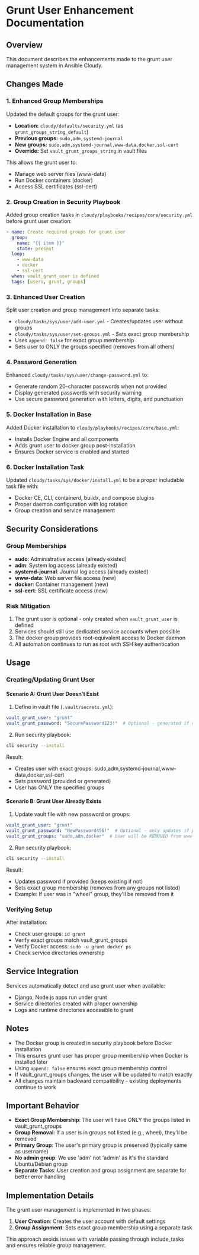 # Grunt User Enhancement Documentation

## Overview
This document describes the enhancements made to the grunt user management system in Ansible Cloudy.

## Changes Made

### 1. Enhanced Group Memberships
Updated the default groups for the grunt user:
- **Location:** `cloudy/defaults/security.yml` (as `grunt_groups_string_default`)
- **Previous groups:** `sudo,adm,systemd-journal`
- **New groups:** `sudo,adm,systemd-journal,www-data,docker,ssl-cert`
- **Override:** Set `vault_grunt_groups_string` in vault files

This allows the grunt user to:
- Manage web server files (www-data)
- Run Docker containers (docker)
- Access SSL certificates (ssl-cert)

### 2. Group Creation in Security Playbook
Added group creation tasks in `cloudy/playbooks/recipes/core/security.yml` before grunt user creation:
```yaml
- name: Create required groups for grunt user
  group:
    name: "{{ item }}"
    state: present
  loop:
    - www-data
    - docker
    - ssl-cert
  when: vault_grunt_user is defined
  tags: [users, grunt, groups]
```

### 3. Enhanced User Creation
Split user creation and group management into separate tasks:
- `cloudy/tasks/sys/user/add-user.yml` - Creates/updates user without groups
- `cloudy/tasks/sys/user/set-groups.yml` - Sets exact group membership
- Uses `append: false` for exact group membership
- Sets user to ONLY the groups specified (removes from all others)

### 4. Password Generation
Enhanced `cloudy/tasks/sys/user/change-password.yml` to:
- Generate random 20-character passwords when not provided
- Display generated passwords with security warning
- Use secure password generation with letters, digits, and punctuation

### 5. Docker Installation in Base
Added Docker installation to `cloudy/playbooks/recipes/core/base.yml`:
- Installs Docker Engine and all components
- Adds grunt user to docker group post-installation
- Ensures Docker service is enabled and started

### 6. Docker Installation Task
Updated `cloudy/tasks/sys/docker/install.yml` to be a proper includable task file with:
- Docker CE, CLI, containerd, buildx, and compose plugins
- Proper daemon configuration with log rotation
- Group creation and service management

## Security Considerations

### Group Memberships
- **sudo**: Administrative access (already existed)
- **adm**: System log access (already existed)
- **systemd-journal**: Journal log access (already existed)
- **www-data**: Web server file access (new)
- **docker**: Container management (new)
- **ssl-cert**: SSL certificate access (new)

### Risk Mitigation
1. The grunt user is optional - only created when `vault_grunt_user` is defined
2. Services should still use dedicated service accounts when possible
3. The docker group provides root-equivalent access to Docker daemon
4. All automation continues to run as root with SSH key authentication

## Usage

### Creating/Updating Grunt User

#### Scenario A: Grunt User Doesn't Exist
1. Define in vault file (`.vault/secrets.yml`):
```yaml
vault_grunt_user: "grunt"
vault_grunt_password: "SecurePassword123!"  # Optional - generated if not provided
```

2. Run security playbook:
```bash
cli security --install
```

Result:
- Creates user with exact groups: sudo,adm,systemd-journal,www-data,docker,ssl-cert
- Sets password (provided or generated)
- User has ONLY the specified groups

#### Scenario B: Grunt User Already Exists
1. Update vault file with new password or groups:
```yaml
vault_grunt_user: "grunt"
vault_grunt_password: "NewPassword456!"  # Optional - only updates if provided
vault_grunt_groups: "sudo,adm,docker"  # User will be REMOVED from www-data, ssl-cert, etc.
```

2. Run security playbook:
```bash
cli security --install
```

Result:
- Updates password if provided (keeps existing if not)
- Sets exact group membership (removes from any groups not listed)
- Example: If user was in "wheel" group, they'll be removed from it

### Verifying Setup
After installation:
- Check user groups: `id grunt`
- Verify exact groups match vault_grunt_groups
- Verify Docker access: `sudo -u grunt docker ps`
- Check service directories ownership

## Service Integration
Services automatically detect and use grunt user when available:
- Django, Node.js apps run under grunt
- Service directories created with proper ownership
- Logs and runtime directories accessible to grunt

## Notes
- The Docker group is created in security playbook before Docker installation
- This ensures grunt user has proper group membership when Docker is installed later
- Using `append: false` ensures exact group membership control
- If vault_grunt_groups changes, the user will be updated to match exactly
- All changes maintain backward compatibility - existing deployments continue to work

## Important Behavior
- **Exact Group Membership**: The user will have ONLY the groups listed in vault_grunt_groups
- **Group Removal**: If a user is in groups not listed (e.g., wheel), they'll be removed
- **Primary Group**: The user's primary group is preserved (typically same as username)
- **No admin group**: We use 'adm' not 'admin' as it's the standard Ubuntu/Debian group
- **Separate Tasks**: User creation and group assignment are separate for better error handling

## Implementation Details
The grunt user management is implemented in two phases:
1. **User Creation**: Creates the user account with default settings
2. **Group Assignment**: Sets exact group membership using a separate task

This approach avoids issues with variable passing through include_tasks and ensures reliable group management.